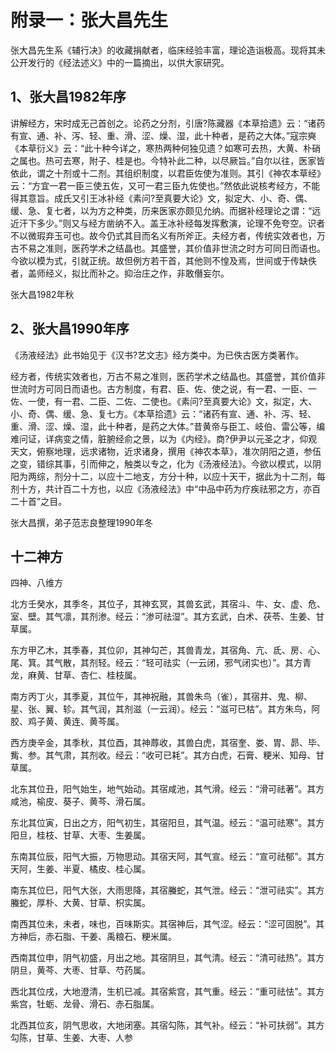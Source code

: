 # 附录一：张大昌先生

张大昌先生系《辅行决》的收藏捐献者，临床经验丰富，理论造诣极高。现将其未公开发行的《经法述义》中的一篇摘出，以供大家研究。

## 1、张大昌1982年序

讲解经方，宋时成无己首创之。论药之分剂，引唐?陈藏器《本草拾遗》云：“诸药有宣、通、补、泻、轻、重、滑、涩、燥、湿，此十种者，是药之大体。”寇宗奭《本草衍义》云：“此十种今详之，寒热两种何独见遗？如寒可去热，大黄、朴硝之属也。热可去寒，附子、桂是也。今特补此二种，以尽厥旨。”自尔以往，医家皆依此，谓之十剂或十二剂。其组织制度，以君臣佐使为准则。其引《神农本草经》云：“方宜一君一臣三使五佐，又可一君三臣九佐使也。”然依此说核考经方，不能得其意旨。成氏又引王冰补经《素问?至真要大论》文，拟定大、小、奇、偶、缓、急、复七者，以为方之种类，历来医家亦颇见允纳。而据补经理论之谓：“远近汗下多少。”则又与经方凿纳不入。盖王冰补经每发挥敷演，论理不免夸空。识者不以微瑕弃玉可也。故今仍式其目而名义有所斧正。夫经方者，传统实效者也，万古不易之准则，医药学术之结晶也。其盛誉，其价值非世流之时方可同日而语也。今欲以模为式，引就正统。故但例方若干首，其他则不惶及焉，世间或于传缺佚者，盖师经义，拟比而补之。抑治庄之作，非敢僭妄尔。

张大昌1982年秋

## 2、张大昌1990年序

《汤液经法》此书始见于《汉书?艺文志》经方类中。为已佚古医方类著作。

经方者，传统实效者也，万古不易之准则，医药学术之结晶也。其盛誉，其价值非世流时方可同日而语也。古方制度，有君、臣、佐、使之说，有一君、一臣、一佐、一使，有一君、二臣、二佐、二使也。《素问?至真要大论》文，拟定，大、小、奇、偶、缓、急、复七方。《本草拾遗》云：“诸药有宣、通、补、泻、轻、重、滑、涩、燥、湿，此十种者，是药之大体。”昔黄帝与臣工、岐伯、雷公等，编难问证，详病变之情，脏腑经俞之景，以为《内经》。商?伊尹以元圣之才，仰观天文，俯察地理，远求诸物，近求诸身，撰用《神农本草》，准次阴阳之道，参伍之变，错综其事，引而伸之，触类以专之，化为《汤液经法》。今欲以模式，以阴阳为两综，剂分十二，以应十二地支，方分十种，以应十天干，据此为十二剂，每剂十方，共计百二十方也，以应《汤液经法》中“中品中药为疗疾祛邪之方，亦百二十首”之目。

张大昌撰，弟子范志良整理1990年冬

## 十二神方

四神、八维方

北方壬癸水，其季冬，其位子，其神玄冥，其兽玄武，其宿斗、牛、女、虚、危、室、壁。其气凛，其剂渗。经云：“渗可祛湿”。其方玄武，白术、茯苓、生姜、甘草属。

东方甲乙木，其季春，其位卯，其神勾芒，其兽青龙，其宿角、亢、氐、房、心、尾、箕。其气散，其剂轻。经云：“轻可祛实（一云闭，邪气闭实也）”。其方青龙，麻黄、甘草、杏仁、桂枝属。

南方丙丁火，其季夏，其位午，其神祝融，其兽朱鸟（雀），其宿井、鬼、柳、星、张、翼、轸。其气润，其剂滋（一云润）。经云：“滋可已枯”。其方朱鸟，阿胶、鸡子黄、黄连、黄芩属。

西方庚辛金，其季秋，其位酉，其神蓐收，其兽白虎，其宿奎、娄、胃、昴、毕、觜、参。其气肃，其剂收。经云：“收可已耗”。其方白虎，石膏、粳米、知母、甘草属。

北东其位丑，阳气始生，地气始动。其宿咸池，其气滑。经云：“滑可祛著”。其方咸池，榆皮、葵子、黄芩、滑石属。

东北其位寅，日出之方，阳气初生，其宿阳旦，其气温。经云：“温可祛寒”。其方阳旦，桂枝、甘草、大枣、生姜属。

东南其位辰，阳气大振，万物思动。其宿天阿，其气宣。经云：“宣可祛郁”。其方天阿，生姜、半夏、橘皮、桂心属。

南东其位巳，阳气大张，大雨思降，其宿螣蛇，其气泄。经云：“泄可祛实”。其方螣蛇，厚朴、大黄、甘草、枳实属。

南西其位未，未者，味也，百味斯实。其宿神后，其气涩。经云：“涩可固脱”。其方神后，赤石脂、干姜、禹粮石、粳米属。

西南其位申，阴气初盛，月出之地。其宿阴旦，其气清。经云：“清可祛热”。其方阴旦，黄芩、大枣、甘草、芍药属。

西北其位戌，大地澄清，生机已减。其宿紫宫，其气重。经云：“重可祛怯”。其方紫宫，牡蛎、龙骨、滑石、赤石脂属。

北西其位亥，阴气思收，大地闭塞。其宿勾陈，其气补。经云：“补可扶弱”。其方勾陈，甘草、生姜、大枣、人参